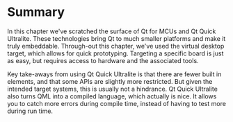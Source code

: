 # Summary

In this chapter we've scratched the surface of Qt for MCUs and Qt Quick Ultralite. These technologies bring Qt to much smaller platforms and make it truly embeddable. Through-out this chapter, we've used the virtual desktop target, which allows for quick prototyping. Targeting a specific board is just as easy, but requires access to hardware and the associated tools.

Key take-aways from using Qt Quick Ultralite is that there are fewer built in elements, and that some APIs are slightly more restricted. But given the intended target systems, this is usually not a hindrance. Qt Quick Ultralite also turns QML into a compiled language, which actually is nice. It allows you to catch more errors during compile time, instead of having to test more during run time.
